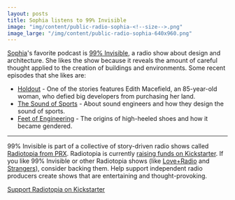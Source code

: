 ```yaml
---
layout: posts
title: Sophia listens to 99% Invisible
image: "img/content/public-radio-sophia-<!--size-->.png"
image_large: "/img/content/public-radio-sophia-640x960.png"
---
```


[Sophia](/2014/10/24/sophia.html)'s favorite podcast is [99% Invisible](http://99percentinvisible.org/), a radio show about design and architecture.
She likes the show because it reveals the amount of careful thought applied to the creation of buildings and environments. Some recent episodes that she likes are:

* [Holdout](http://99percentinvisible.org/episode/holdout/) - One of the stories features Edith Macefield, an 85-year-old woman, who defied big developers from purchasing her land.
* [The Sound of Sports](http://99percentinvisible.org/episode/the-sound-of-sports/) - About sound engineers and how they design the sound of sports.
* [Feet of Engineering](http://99percentinvisible.org/episode/feet-of-engineering/) - The origins of high-heeled shoes and how it became gendered.

---

99% Invisible is part of a collective of story-driven radio shows called [Radiotopia from PRX](http://www.radiotopia.fm/). Radiotopia is currently [raising funds on Kickstarter](https://www.kickstarter.com/projects/1748303376/radiotopia-a-storytelling-revolution). If you like 99% Invisible or other Radiotopia shows (like [Love+Radio](http://loveandradio.org/) and [Strangers](http://storycentral.org/)), consider backing them. Help support independent radio producers create shows that are entertaining and thought-provoking.

[Support Radiotopia on Kickstarter](https://www.kickstarter.com/projects/1748303376/radiotopia-a-storytelling-revolution)